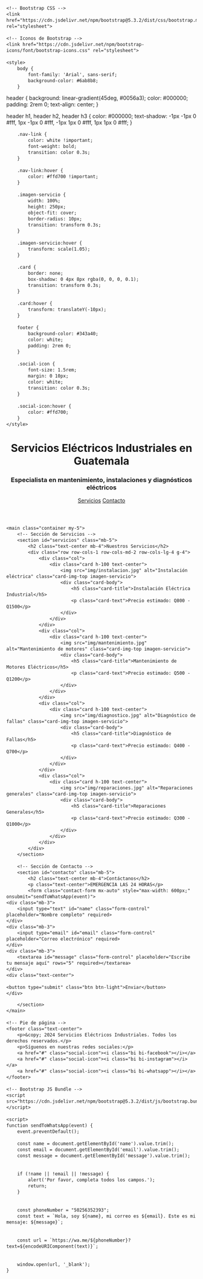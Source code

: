 
<html lang="es">

<head>
    <meta charset="UTF-8">
    <meta name="viewport" content="width=device-width, initial-scale=1.0">
    <title>Servicios Eléctricos Industriales</title>

    <!-- Bootstrap CSS -->
    <link href="https://cdn.jsdelivr.net/npm/bootstrap@5.3.2/dist/css/bootstrap.min.css" rel="stylesheet">

    <!-- Iconos de Bootstrap -->
    <link href="https://cdn.jsdelivr.net/npm/bootstrap-icons/font/bootstrap-icons.css" rel="stylesheet">

    <style>
        body {
            font-family: 'Arial', sans-serif;
            background-color: #6ab8b8;
        }


header {
    background: linear-gradient(45deg, #0056a3);
    color: #000000;
    padding: 2rem 0;
    text-align: center;
}


header h1, 
header h2, 
header h3 {
    color: #000000;
    text-shadow: 
        -1px -1px 0 #fff, 
        1px -1px 0 #fff,
        -1px 1px 0 #fff,
        1px 1px 0 #fff;
}



        .nav-link {
            color: white !important;
            font-weight: bold;
            transition: color 0.3s;
        }

        .nav-link:hover {
            color: #ffd700 !important;
        }

        .imagen-servicio {
            width: 100%;
            height: 250px;
            object-fit: cover;
            border-radius: 10px;
            transition: transform 0.3s;
        }

        .imagen-servicio:hover {
            transform: scale(1.05);
        }

        .card {
            border: none;
            box-shadow: 0 4px 8px rgba(0, 0, 0, 0.1);
            transition: transform 0.3s;
        }

        .card:hover {
            transform: translateY(-10px);
        }

        footer {
            background-color: #343a40;
            color: white;
            padding: 2rem 0;
        }

        .social-icon {
            font-size: 1.5rem;
            margin: 0 10px;
            color: white;
            transition: color 0.3s;
        }

        .social-icon:hover {
            color: #ffd700;
        }
    </style>
</head>

<body>
    <header class="text-center">
        <h1>Servicios Eléctricos Industriales en Guatemala</h1>
        <h3>Especialista en mantenimiento, instalaciones y diagnósticos eléctricos</h3>
        <nav class="mt-3">
            <a href="#servicios" class="btn btn-warning mx-2">Servicios</a>
            <a href="#contacto" class="btn btn-warning mx-2">Contacto</a>
        </nav>
    </header>

    <main class="container my-5">
        <!-- Sección de Servicios -->
        <section id="servicios" class="mb-5">
            <h2 class="text-center mb-4">Nuestros Servicios</h2>
            <div class="row row-cols-1 row-cols-md-2 row-cols-lg-4 g-4">
                <div class="col">
                    <div class="card h-100 text-center">
                        <img src="img/instalacion.jpg" alt="Instalación eléctrica" class="card-img-top imagen-servicio">
                        <div class="card-body">
                            <h5 class="card-title">Instalación Eléctrica Industrial</h5>
                            <p class="card-text">Precio estimado: Q800 - Q1500</p>
                        </div>
                    </div>
                </div>
                <div class="col">
                    <div class="card h-100 text-center">
                        <img src="img/mantenimiento.jpg" alt="Mantenimiento de motores" class="card-img-top imagen-servicio">
                        <div class="card-body">
                            <h5 class="card-title">Mantenimiento de Motores Eléctricos</h5>
                            <p class="card-text">Precio estimado: Q500 - Q1200</p>
                        </div>
                    </div>
                </div>
                <div class="col">
                    <div class="card h-100 text-center">
                        <img src="img/diagnostico.jpg" alt="Diagnóstico de fallas" class="card-img-top imagen-servicio">
                        <div class="card-body">
                            <h5 class="card-title">Diagnóstico de Fallas</h5>
                            <p class="card-text">Precio estimado: Q400 - Q700</p>
                        </div>
                    </div>
                </div>
                <div class="col">
                    <div class="card h-100 text-center">
                        <img src="img/reparaciones.jpg" alt="Reparaciones generales" class="card-img-top imagen-servicio">
                        <div class="card-body">
                            <h5 class="card-title">Reparaciones Generales</h5>
                            <p class="card-text">Precio estimado: Q300 - Q1000</p>
                        </div>
                    </div>
                </div>
            </div>
        </section>

        <!-- Sección de Contacto -->
        <section id="contacto" class="mb-5">
            <h2 class="text-center mb-4">Contáctanos</h2>
            <p class="text-center">EMERGENCIA LAS 24 HORAS</p>
            <form class="contact-form mx-auto" style="max-width: 600px;" onsubmit="sendToWhatsApp(event)">
    <div class="mb-3">
        <input type="text" id="name" class="form-control" placeholder="Nombre completo" required>
    </div>
    <div class="mb-3">
        <input type="email" id="email" class="form-control" placeholder="Correo electrónico" required>
    </div>
    <div class="mb-3">
        <textarea id="message" class="form-control" placeholder="Escribe tu mensaje aquí" rows="5" required></textarea>
    </div>
    <div class="text-center">

    <button type="submit" class="btn btn-light">Enviar</button>
    </div>
</form>

        </section>
    </main>

    <!-- Pie de página -->
    <footer class="text-center">
        <p>&copy; 2024 Servicios Eléctricos Industriales. Todos los derechos reservados.</p>
        <p>Síguenos en nuestras redes sociales:</p>
        <a href="#" class="social-icon"><i class="bi bi-facebook"></i></a>
        <a href="#" class="social-icon"><i class="bi bi-instagram"></i></a>
        <a href="#" class="social-icon"><i class="bi bi-whatsapp"></i></a>
    </footer>

    <!-- Bootstrap JS Bundle -->
    <script src="https://cdn.jsdelivr.net/npm/bootstrap@5.3.2/dist/js/bootstrap.bundle.min.js"></script>

    <script>
    function sendToWhatsApp(event) {
        event.preventDefault();
        
        const name = document.getElementById('name').value.trim();
        const email = document.getElementById('email').value.trim();
        const message = document.getElementById('message').value.trim();

        
        if (!name || !email || !message) {
            alert('Por favor, completa todos los campos.');
            return;
        }

        
        const phoneNumber = "50256352393"; 
        const text = `Hola, soy ${name}, mi correo es ${email}. Este es mi mensaje: ${message}`;

        
        const url = `https://wa.me/${phoneNumber}?text=${encodeURIComponent(text)}`;

        
        window.open(url, '_blank');
    }
</script>

</body>

</html>
